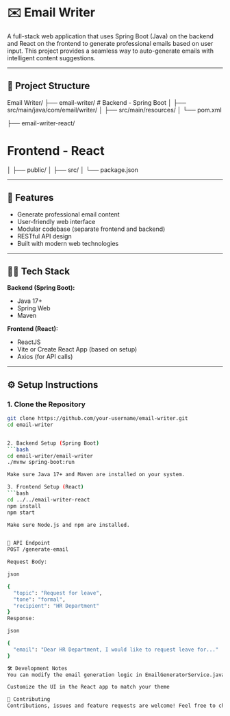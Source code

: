# ✉️ Email Writer

A full-stack web application that uses Spring Boot (Java) on the backend and React on the frontend to generate professional emails based on user input. This project provides a seamless way to auto-generate emails with intelligent content suggestions.

---

## 📁 Project Structure

Email Writer/
├── email-writer/ # Backend - Spring Boot
│ ├── src/main/java/com/email/writer/
│ ├── src/main/resources/
│ └── pom.xml

├── email-writer-react/ 
# Frontend - React
│ ├── public/
│ ├── src/
│ └── package.json



---

## 🚀 Features

- Generate professional email content
- User-friendly web interface
- Modular codebase (separate frontend and backend)
- RESTful API design
- Built with modern web technologies

---

## 🧑‍💻 Tech Stack

**Backend (Spring Boot):**
- Java 17+
- Spring Web
- Maven

**Frontend (React):**
- ReactJS
- Vite or Create React App (based on setup)
- Axios (for API calls)

---

## ⚙️ Setup Instructions

### 1. Clone the Repository

```bash
git clone https://github.com/your-username/email-writer.git
cd email-writer


2. Backend Setup (Spring Boot)
```bash
cd email-writer/email-writer
./mvnw spring-boot:run

Make sure Java 17+ and Maven are installed on your system.

3. Frontend Setup (React)
```bash
cd ../../email-writer-react
npm install
npm start

Make sure Node.js and npm are installed.


🔌 API Endpoint
POST /generate-email

Request Body:

json

{
  "topic": "Request for leave",
  "tone": "formal",
  "recipient": "HR Department"
}
Response:

json

{
  "email": "Dear HR Department, I would like to request leave for..."
}

🛠️ Development Notes
You can modify the email generation logic in EmailGeneratorService.java

Customize the UI in the React app to match your theme

🤝 Contributing
Contributions, issues and feature requests are welcome! Feel free to check issues page if you'd like to help.